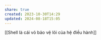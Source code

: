 ```yaml
---
share: true
created: 2023-10-30T14:29
updated: 2024-08-18T15:05
---
```

[[Shell là cái vỏ bảo vệ lõi của hệ điều hành]]
